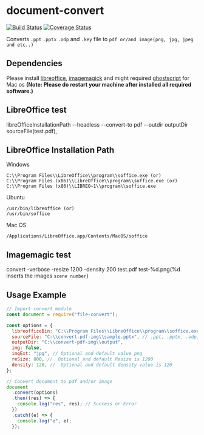 # document-convert

[![Build Status](https://travis-ci.com/kalimuthu-selvaraj/document-convert.svg?branch=master)](https://travis-ci.com/kalimuthu-selvaraj/document-convert) [![Coverage Status](https://coveralls.io/repos/github/kalimuthu-selvaraj/document-convert/badge.svg?branch=master)](https://coveralls.io/github/kalimuthu-selvaraj/document-convert?branch=master)

Converts `.ppt` `.pptx` `.odp` and `.key` file to `pdf or/and image(png, jpg, jpeg and etc..)`

## Dependencies

Please install [libreoffice](https://www.libreoffice.org/), [imagemagick](https://www.imagemagick.org/script/index.php) and might required [ghostscript](https://www.ghostscript.com/) for Mac os
**(Note: Please do restart your machine after installed all required software.)**

## LibreOffice test

libreOfficeInstallationPath --headless --convert-to pdf --outdir outputDir sourceFile(test.pdf),

## LibreOffice Installation Path

Windows

```
C:\\Program Files\\LibreOffice\\program\\soffice.exe (or)
C:\\Program Files (x86)\\LibreOffice\\program\\soffice.exe (or)
C:\\Program Files (x86)\\LIBREO~1\\program\\soffice.exe
```

Ubuntu

```
/usr/bin/libreoffice (or)
/usr/bin/soffice
```

Mac OS

```
/Applications/LibreOffice.app/Contents/MacOS/soffice
```

## Imagemagic test

convert -verbose -resize 1200 -density 200 test.pdf test-%d.png(%d inserts the images `scene number`)

## Usage Example

```javascript
// Import convert module
const document = require("file-convert");

const options = {
  libreofficeBin: "C:\\Program Files\\LibreOffice\\program\\soffice.exe",
  sourceFile: "C:\\convert-pdf-img\\sample.pptx", // .ppt, .pptx, .odp, .key and .pdf
  outputDir: "C:\\convert-pdf-img\\output",
  img: false,
  imgExt: "jpg", // Optional and default value png
  reSize: 800, //  Optional and default Resize is 1200
  density: 120, //  Optional and default density value is 120
};

// Convert document to pdf and/or image
document
  .convert(options)
  .then((res) => {
    console.log("res", res); // Success or Error
  })
  .catch((e) => {
    console.log("e", e);
  });
```
